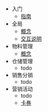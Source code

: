 - 入门
    - [指南](zh-cn/guide)
- 全局
    - [概念](main/concept)
    - [交互说明](main/ux)
- 物料管理
    - [概念](mm/concept)
- 仓储管理
    - todo
- 销售分销
    - todo
- 营销活动
    - todo
    - [卡券](ma/voucher)


